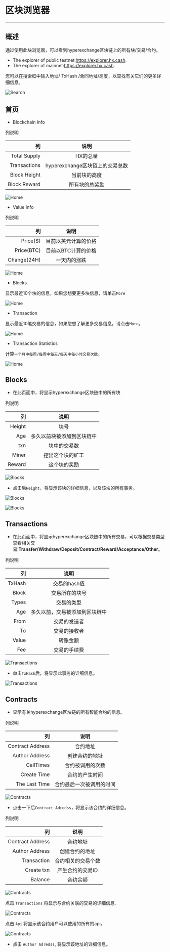 # 区块浏览器

---

## 概述

通过使用此块浏览器，可以看到hyperexchange区块链上的所有块/交易/合约。

* The explorer of public testnet:<https://explorer.hx.cash>.
* The explorer of mainnet:<https://explorer.hx.cash>.

您可以在搜索框中输入地址/ TxHash /合同地址/高度，以查找有关它们的更多详细信息。

![Search](/img/getting-started/explore/search.png)

## 首页

* Blockchain Info

列说明

| 列    | 说明 |
| ---------:|:----:|
| Total Supply| HX的总量|
| Transactions| hyperexchange区块链上的交易总数|
| Block Height| 当前块的高度|
| Block Reward| 所有块的总奖励|

![Home](/img/getting-started/explore/home.png)

* Value Info

列说明

| 列    | 说明 |
| ---------: |:----:|
| Price($)   | 目前以美元计算的价格|
| Price(BTC) | 目前以BTC计算的价格|
| Change(24H)| 一天内的涨跌|

![Home](/img/getting-started/explore/home1.png)

* Blocks

显示最近10个块的信息，如果您想要更多块信息，请单击`More`

![Home](/img/getting-started/explore/home2.png)

* Transaction

显示最近10笔交易的信息，如果您想了解更多交易信息，请点击`More`。

![Home](/img/getting-started/explore/home3.png)

* Transaction Statistics

计算`一个月中每周/每周中每天/每天中每小时交易次数`。

![Home](/img/getting-started/explore/home4.png)

## Blocks

* 在此页面中，将显示hyperexchange区块链中的所有块

列说明

| 列    | 说明 |
| ---------:|:----:|
| Height| 块号|
| Age   | 多久以前块被添加到区块链中|
| txn   | 块中的交易数|
| Miner | 挖出这个块的矿工|
| Reward| 这个块的奖励|

![Blocks](/img/getting-started/explore/blocks.png)

* 点击后`Height`，将显示该块的详细信息，以及该块的所有事务。

![Blocks](/img/getting-started/explore/block1.png)

![Blocks](/img/getting-started/explore/block2.png)

## Transactions

* 在此页面中，将显示hyperexchange区块链中的所有交易，可以根据交易类型查看相关交易:**Transfer/Withdraw/Deposit/Contract/Reward/Acceptance/Other**。

列说明

| 列    | 说明 |
| ---------:|:----:|
| TxHash| 交易的hash值|
| Block | 交易所在的块号|
| Types | 交易的类型|
| Age   | 多久以前，交易被添加到区块链中|
| From  | 交易的发送者|
| To    |交易的接收者|
| Value |转账金额|
| Fee   |交易的手续费|


![Transactions](/img/getting-started/explore/transactions.png)

* 单击`TxHash`后，将显示此事务的详细信息。

![Transactions](/img/getting-started/explore/transaction1.png)


## Contracts

* 显示有关hyperexchange区块链的所有智能合约的信息。

列说明

| 列    | 说明 |
| ---------:|:----:|
| Contract Address| 合约地址|
| Author Address  | 创建合约的地址 |
| CallTimes       | 合约被调用的次数|
| Create Time     | 合约的产生时间|
| The Last Time   | 合约最后一次被调用的时间|

![Contracts](/img/getting-started/explore/explore-contract.png)

* 点击一下后`Contract Adredss`，将显示该合约的详细信息。

列说明

| 列    | 说明 |
| ---------:|:----:|
| Contract Address| 合约地址|
| Author Address  | 创建合约的地址 |
| Transaction       | 合约相关的交易个数|
| Create txn     | 产生合约的交易ID|
| Balance| 合约余额|

![Contracts](/img/getting-started/explore/contract-address.png)

点击 `Transactions` 将显示与合约关联的交易的详细信息.

![Contracts](/img/getting-started/explore/contract-address1.png)

点击 `Api` 将显示该合约用户可以使用的所有的api。

![Contracts](/img/getting-started/explore/contract-address2.png)


* 点击 `Author Adredss`, 将显示该地址的详细信息。